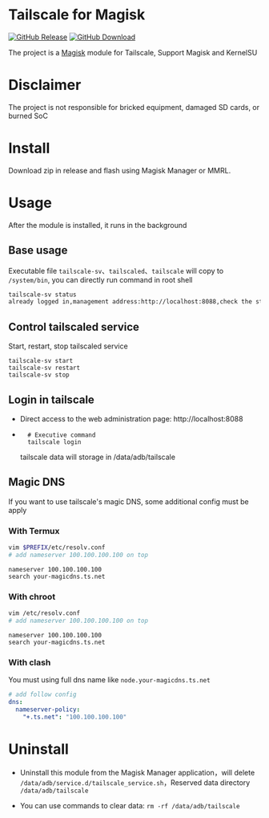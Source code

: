# Tailscale for Magisk

[![GitHub Release](https://img.shields.io/github/v/release/moemoechu/TailscaleForMagisk)](https://github.com/moemoechu/TailscaleForMagisk/releases)
[![GitHub Download](https://img.shields.io/github/downloads/moemoechu/TailscaleForMagisk/total)](https://github.com/moemoechu/TailscaleForMagisk/releases)

The project is a [Magisk](https://github.com/topjohnwu/Magisk) module for Tailscale, Support Magisk and KernelSU

# Disclaimer

The project is not responsible for bricked equipment, damaged SD cards, or burned SoC

# Install

Download zip in release and flash using Magisk Manager or MMRL.

# Usage

After the module is installed, it runs in the background

## Base usage

Executable file `tailscale-sv`、`tailscaled`、`tailscale` will copy to `/system/bin`, you can directly run command in root shell

```bash
tailscale-sv status
already logged in,management address:http://localhost:8088,check the status excute`tailscale status` by terminal
```

## Control tailscaled service

Start, restart, stop tailscaled service

```
tailscale-sv start
tailscale-sv restart
tailscale-sv stop
```

## Login in tailscale

- Direct access to the web administration page: http://localhost:8088

- ```
    # Executive command
    tailscale login
  ```
  tailscale data will storage in /data/adb/tailscale

## Magic DNS

If you want to use tailscale's magic DNS, some additional config must be apply

### With Termux

```bash
vim $PREFIX/etc/resolv.conf
# add nameserver 100.100.100.100 on top
```

```
nameserver 100.100.100.100
search your-magicdns.ts.net
```

### With chroot

```bash
vim /etc/resolv.conf
# add nameserver 100.100.100.100 on top
```

```
nameserver 100.100.100.100
search your-magicdns.ts.net
```

### With clash

You must using full dns name like `node.your-magicdns.ts.net`

```yaml
# add follow config
dns:
  nameserver-policy:
    "+.ts.net": "100.100.100.100"
```

# Uninstall

- Uninstall this module from the Magisk Manager application，will delete `/data/adb/service.d/tailscale_service.sh`，Reserved data directory `/data/adb/tailscale`

- You can use commands to clear data: `rm -rf /data/adb/tailscale`

